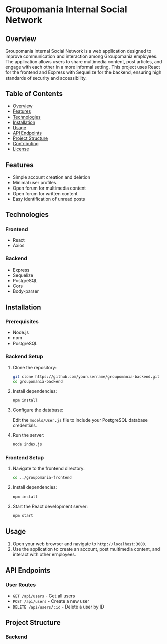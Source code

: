 # Groupomania Internal Social Network

## Overview

Groupomania Internal Social Network is a web application designed to improve communication and interaction among Groupomania employees. The application allows users to share multimedia content, post articles, and engage with each other in a more informal setting. This project uses React for the frontend and Express with Sequelize for the backend, ensuring high standards of security and accessibility.

## Table of Contents

- [Overview](#overview)
- [Features](#features)
- [Technologies](#technologies)
- [Installation](#installation)
- [Usage](#usage)
- [API Endpoints](#api-endpoints)
- [Project Structure](#project-structure)
- [Contributing](#contributing)
- [License](#license)

## Features

- Simple account creation and deletion
- Minimal user profiles
- Open forum for multimedia content
- Open forum for written content
- Easy identification of unread posts

## Technologies

### Frontend

- React
- Axios

### Backend

- Express
- Sequelize
- PostgreSQL
- Cors
- Body-parser

## Installation

### Prerequisites

- Node.js
- npm
- PostgreSQL

### Backend Setup

1. Clone the repository:

    ```sh
    git clone https://github.com/yourusername/groupomania-backend.git
    cd groupomania-backend
    ```

2. Install dependencies:

    ```sh
    npm install
    ```

3. Configure the database:

    Edit the `models/User.js` file to include your PostgreSQL database credentials.

4. Run the server:

    ```sh
    node index.js
    ```

### Frontend Setup

1. Navigate to the frontend directory:

    ```sh
    cd ../groupomania-frontend
    ```

2. Install dependencies:

    ```sh
    npm install
    ```

3. Start the React development server:

    ```sh
    npm start
    ```

## Usage

1. Open your web browser and navigate to `http://localhost:3000`.
2. Use the application to create an account, post multimedia content, and interact with other employees.

## API Endpoints

### User Routes

- `GET /api/users` - Get all users
- `POST /api/users` - Create a new user
- `DELETE /api/users/:id` - Delete a user by ID

## Project Structure

### Backend


